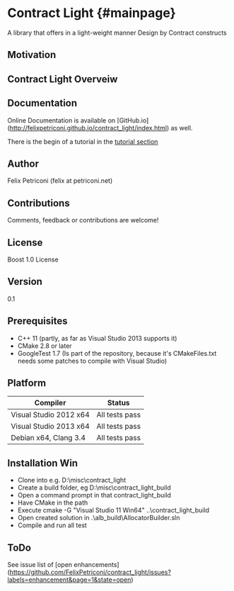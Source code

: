 Contract Light {#mainpage}
==============

A library that offers in a light-weight manner Design by Contract constructs


Motivation
----------
  
Contract Light Overveiw
------------------


Documentation
-------------
  Online Documentation is available on [GitHub.io] (http://felixpetriconi.github.io/contract_light/index.html) as well.
  
  There is the begin of a tutorial in the [tutorial section](http://felixpetriconi.github.io/contract_light/md__t_u_t_o_r_i_a_l.html)

Author 
------
  Felix Petriconi (felix at petriconi.net)
  

Contributions
-------------

  Comments, feedback or contributions are welcome!

  
License
-------
  Boost 1.0 License


Version
-------
  0.1

Prerequisites
-------------
  * C++ 11 (partly, as far as Visual Studio 2013 supports it)
  * CMake 2.8 or later
  * GoogleTest 1.7 (Is part of the repository, because it's CMakeFiles.txt needs some patches to compile with Visual Studio)


Platform
--------
| Compiler | Status |
-----------|---------
| Visual Studio 2012 x64 | All tests pass |
| Visual Studio 2013 x64 | All tests pass |
| Debian x64, Clang 3.4  | All tests pass |

Installation Win
----------------
  * Clone into e.g. D:\misc\contract_light
  * Create a build folder, eg D:\misc\contract_light_build
  * Open a command prompt in that contract_light_build
  * Have CMake in the path
  * Execute cmake -G "Visual Studio 11 Win64" ..\contract_light_build
  * Open created solution in .\alb_build\AllocatorBuilder.sln
  * Compile and run all test
  
ToDo
----
  See issue list of [open enhancements] (https://github.com/FelixPetriconi/contract_light/issues?labels=enhancement&page=1&state=open)


